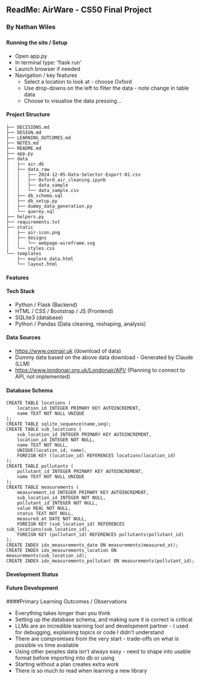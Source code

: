 ## ReadMe: AirWare - CS50 Final Project 
### By Nathan Wiles
###
#### Running the site / Setup
- Open app.py
- In terminal type: 'flask run' 
- Launch browser if needed
- Navigation / key features
  - Select a location to look at - choose Oxford
  - Use drop-downs on the left to filter the data - note change in table data
  - Choose to visualise the data pressing...

#### Project Structure
```
├── DECISIONS.md
├── DESIGN.md
├── LEARNING_OUTCOMES.md
├── NOTES.md
├── README.md
├── app.py
├── data
│   ├── air.db
│   ├── data_raw
│   │   ├── 2024-12-05-Data-Selector-Export-01.csv
│   │   ├── Oxford_air_cleaning.ipynb
│   │   ├── data_sample
│   │   └── data_sample.csv
│   ├── db_schema.sql
│   ├── db_setup.py
│   ├── dummy_data_generation.py
│   └── querey.sql
├── helpers.py
├── requirements.txt
├── static
│   ├── air-icon.png
│   ├── designs
│   │   └── webpage-wireframe.svg
│   └── styles.css
└── templates
    ├── explore_data.html
    └── layout.html
```
#### Features

#### Tech Stack
- Python / Flask (Backend)
- HTML / CSS / Bootstrap / JS (Frontend)
- SQLite3 (database)
- Python / Pandas (Data cleaning, reshaping, analysis)

#### Data Sources
- https://www.oxonair.uk (download of data)
- Dummy data based on the above data download - Generated by Claude (LLM)
- https://www.londonair.org.uk/Londonair/API/ (Planning to connect to API, not implemented)

#### Database Schema
```
CREATE TABLE locations (
    location_id INTEGER PRIMARY KEY AUTOINCREMENT,
    name TEXT NOT NULL UNIQUE
);
CREATE TABLE sqlite_sequence(name,seq);
CREATE TABLE sub_locations (
    sub_location_id INTEGER PRIMARY KEY AUTOINCREMENT,
    location_id INTEGER NOT NULL,
    name TEXT NOT NULL,
    UNIQUE(location_id, name),
    FOREIGN KEY (location_id) REFERENCES locations(location_id)
);
CREATE TABLE pollutants (
    pollutant_id INTEGER PRIMARY KEY AUTOINCREMENT,
    name TEXT NOT NULL UNIQUE
);
CREATE TABLE measurements (
    measurement_id INTEGER PRIMARY KEY AUTOINCREMENT,
    sub_location_id INTEGER NOT NULL,
    pollutant_id INTEGER NOT NULL,
    value REAL NOT NULL,
    status TEXT NOT NULL,
    measured_at DATE NOT NULL,
    FOREIGN KEY (sub_location_id) REFERENCES sub_locations(sub_location_id),
    FOREIGN KEY (pollutant_id) REFERENCES pollutants(pollutant_id)
);
CREATE INDEX idx_measurements_date ON measurements(measured_at);
CREATE INDEX idx_measurements_location ON measurements(sub_location_id);
CREATE INDEX idx_measurements_pollutant ON measurements(pollutant_id);
```

#### Development Status

#### Future Development

####Primary Learning Outcomes / Observations  
- Everything takes longer than you think
- Setting up the database schema, and making sure it is correct is critical
- LLMs are an incredible learning tool and development partner - I used for debugging, explaining topics or code I didn't understand
- There are compromises from the very start - trade-offs on what is possible vs time available
- Using other peoples data isn't always easy - need to shape into usable format before importing into db or using
- Starting without a plan creates extra work
- There is so much to read when learning a new library

